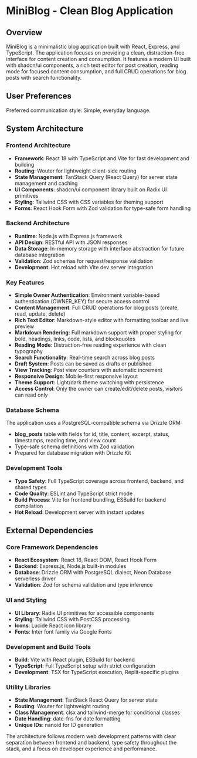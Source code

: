 # MiniBlog - Clean Blog Application

## Overview

MiniBlog is a minimalistic blog application built with React, Express, and TypeScript. The application focuses on providing a clean, distraction-free interface for content creation and consumption. It features a modern UI built with shadcn/ui components, a rich text editor for post creation, reading mode for focused content consumption, and full CRUD operations for blog posts with search functionality.

## User Preferences

Preferred communication style: Simple, everyday language.

## System Architecture

### Frontend Architecture
- **Framework**: React 18 with TypeScript and Vite for fast development and building
- **Routing**: Wouter for lightweight client-side routing
- **State Management**: TanStack Query (React Query) for server state management and caching
- **UI Components**: shadcn/ui component library built on Radix UI primitives
- **Styling**: Tailwind CSS with CSS variables for theming support
- **Forms**: React Hook Form with Zod validation for type-safe form handling

### Backend Architecture
- **Runtime**: Node.js with Express.js framework
- **API Design**: RESTful API with JSON responses
- **Data Storage**: In-memory storage with interface abstraction for future database integration
- **Validation**: Zod schemas for request/response validation
- **Development**: Hot reload with Vite dev server integration

### Key Features
- **Simple Owner Authentication**: Environment variable-based authentication (OWNER_KEY) for secure access control
- **Content Management**: Full CRUD operations for blog posts (create, read, update, delete)
- **Rich Text Editor**: Markdown-style editor with formatting toolbar and live preview
- **Markdown Rendering**: Full markdown support with proper styling for bold, headings, links, code, lists, and blockquotes
- **Reading Mode**: Distraction-free reading experience with clean typography
- **Search Functionality**: Real-time search across blog posts
- **Draft System**: Posts can be saved as drafts or published
- **View Tracking**: Post view counters with automatic increment
- **Responsive Design**: Mobile-first responsive layout
- **Theme Support**: Light/dark theme switching with persistence
- **Access Control**: Only the owner can create/edit/delete posts, visitors can read only

### Database Schema
The application uses a PostgreSQL-compatible schema via Drizzle ORM:
- **blog_posts** table with fields for id, title, content, excerpt, status, timestamps, reading time, and view count
- Type-safe schema definitions with Zod validation
- Prepared for database migration with Drizzle Kit

### Development Tools
- **Type Safety**: Full TypeScript coverage across frontend, backend, and shared types
- **Code Quality**: ESLint and TypeScript strict mode
- **Build Process**: Vite for frontend bundling, ESBuild for backend compilation
- **Hot Reload**: Development server with instant updates

## External Dependencies

### Core Framework Dependencies
- **React Ecosystem**: React 18, React DOM, React Hook Form
- **Backend**: Express.js, Node.js built-in modules
- **Database**: Drizzle ORM with PostgreSQL dialect, Neon Database serverless driver
- **Validation**: Zod for schema validation and type inference

### UI and Styling
- **UI Library**: Radix UI primitives for accessible components
- **Styling**: Tailwind CSS with PostCSS processing
- **Icons**: Lucide React icon library
- **Fonts**: Inter font family via Google Fonts

### Development and Build Tools
- **Build**: Vite with React plugin, ESBuild for backend
- **TypeScript**: Full TypeScript setup with strict configuration
- **Development**: TSX for TypeScript execution, Replit-specific plugins

### Utility Libraries
- **State Management**: TanStack React Query for server state
- **Routing**: Wouter for lightweight routing
- **Class Management**: clsx and tailwind-merge for conditional classes
- **Date Handling**: date-fns for date formatting
- **Unique IDs**: nanoid for ID generation

The architecture follows modern web development patterns with clear separation between frontend and backend, type safety throughout the stack, and a focus on developer experience and performance.